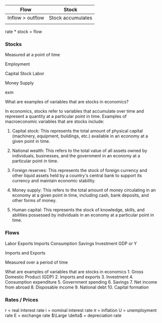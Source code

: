 ---
---

|Flow|Stock|
|----|-----|
|Inflow > outflow|Stock accumulates|
|||

rate * stock = flow

### Stocks

Measured at a point of time

Employment

Capital Stock
Labor

Money Supply

exm

What are examples of variables that are stocks in economics?

In economics, stocks refer to variables that accumulate over time and represent a quantity at a particular point in time. Examples of macroeconomic variables that are stocks include:

1. Capital stock: This represents the total amount of physical capital (machinery, equipment, buildings, etc.) available in an economy at a given point in time.

1. National wealth: This refers to the total value of all assets owned by individuals, businesses, and the government in an economy at a particular point in time.

1. Foreign reserves: This represents the stock of foreign currency and other liquid assets held by a country's central bank to support its currency and maintain economic stability.

1. Money supply: This refers to the total amount of money circulating in an economy at a given point in time, including cash, bank deposits, and other forms of money.

1. Human capital: This represents the stock of knowledge, skills, and abilities possessed by individuals in an economy at a particular point in time.

### Flows

Labor
Exports
Imports
Consumption
Savings
Investment
GDP or Y

Imports and Exports

Measured over a period of time

What are examples of variables that are stocks in economics 1. Gross Domestic Product (GDP)
2. Imports and exports
3. Investment
4. Consumption expenditure
5. Government spending
6. Savings
7. Net income from abroad
8. Disposable income
9. National debt
10. Capital formation

### Rates / Prices

r = real interest rate
i = nominal interest rate
$\pi$ = inflation
U = unemployment rate
E = exchange rate
$\Large \delta$ = depreciation rate
